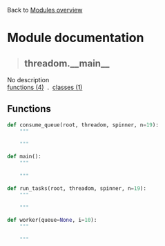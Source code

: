 Back to [Modules overview](https://github.com/pyrustic/threadom/blob/master/docs/modules/README.md)
  
# Module documentation
>## threadom.\_\_main\_\_
No description
<br>
[functions (4)](https://github.com/pyrustic/threadom/blob/master/docs/modules/content/threadom.__main__/functions.md) &nbsp;.&nbsp; [classes (1)](https://github.com/pyrustic/threadom/blob/master/docs/modules/content/threadom.__main__/classes.md)


## Functions
```python
def consume_queue(root, threadom, spinner, n=19):
    """
    
    """

```

```python
def main():
    """
    
    """

```

```python
def run_tasks(root, threadom, spinner, n=19):
    """
    
    """

```

```python
def worker(queue=None, i=10):
    """
    
    """

```

